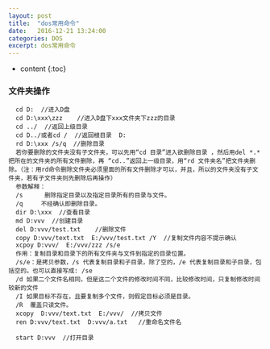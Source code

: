 ```yaml
---
layout: post
title:  "dos常用命令"
date:   2016-12-21 13:24:00
categories: DOS
excerpt: dos常用命令
---
```


* content
{:toc}


### 文件夹操作
      cd D:  //进入D盘
      cd D:\xxx\zzz    //进入D盘下xxx文件夹下zzz的目录
      cd ../  //返回上级目录   
      cd D../或者cd /  //返回根目录  D:
      rd D:\xxx /s/q  //删除目录
      若你要删除的文件夹没有子文件夹，可以先用“cd 目录”进入欲删除目录 ，然后用del *.*  把所在的文件夹的所有文件删除，再 “cd..”返回上一级目录，用“rd 文件夹名”把文件夹删除。（注：用rd命令删除文件夹必须里面的所有文件删除才可以，并且，所以的文件夹没有子文件夹，若有子文件夹则先删除后再操作） 
      参数解释：
      /s      删除指定目录以及指定目录所有的目录与文件。
      /q     不经确认即删除目录。
      dir D:\xxx  //查看目录
      md D:vvv  //创建目录
      del D:vvv/test.txt    //删除文件
      copy D:vvv/text.txt  E:/vvv/test.txt /Y  //复制文件内容不提示确认
      xcpoy D:vvv/  E:/vvv/zzz /s/e
      作用：复制目录和目录下的所有文件夹与文件到指定的目录位置。
      /s/e：是拷贝参数，/s 代表复制目录和子目录，除了空的，/e 代表复制目录和子目录，包括空的。也可以直接写成: /se
      /d 如果二个文件名相同，但是这二个文件的修改时间不同，比较修改时间，只复制修改时间较新的文件
      /I 如果目标不存在，且要复制多个文件，则假定目标必须是目录。
      /R  覆盖只读文件。
      xcopy  D:vvv/text.txt  E:/vvv/  //拷贝文件
      ren D:vvv/text.txt  D:vvv/a.txt   //重命名文件名
      
      start D:vvv  //打开目录




